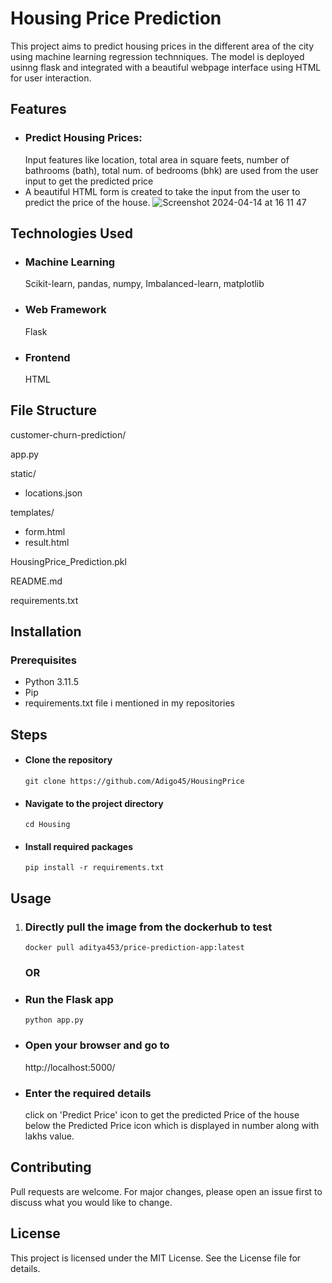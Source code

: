 # Housing Price Prediction

This project aims to predict housing prices in the different area of the city using machine learning regression technniques. The model is deployed usinng flask and integrated with 
a beautiful webpage interface using HTML for user interaction.



## Features


- ### Predict Housing Prices:
  Input features like location, total area in square feets, number of bathrooms (bath), total num. of bedrooms (bhk) are used from the user input to get the predicted price
- A beautiful HTML form is created to take the input from the user to predict the price of the house.
  ![Screenshot 2024-04-14 at 16 11 47](https://github.com/Adigo45/HousingPrice/assets/86388354/21212680-6fa0-412e-8714-0a28b3369915)

## Technologies Used


- ### Machine Learning
  Scikit-learn, pandas, numpy, Imbalanced-learn, matplotlib
- ### Web Framework
  Flask
- ### Frontend
  HTML



## File Structure
customer-churn-prediction/

app.py

static/

- locations.json

templates/

- form.html
- result.html

HousingPrice_Prediction.pkl

README.md

requirements.txt


## Installation
### Prerequisites
- Python 3.11.5
- Pip
- requirements.txt file i mentioned in my repositories



## Steps
- #### Clone the repository
  ```terminal
  git clone https://github.com/Adigo45/HousingPrice
  ```
- #### Navigate to the project directory
  ```terminal
  cd Housing
  ```
- #### Install required packages
  ```terminal
  pip install -r requirements.txt
  ```


## Usage

1. ### Directly pull the image from the dockerhub to test
   ```
   docker pull aditya453/price-prediction-app:latest
   ```
   ### OR
   
- ### Run the Flask app
  ```anaconda
  python app.py
  ```
- ### Open your browser and go to
  http://localhost:5000/
- ### Enter the required details
  click on 'Predict Price' icon to get the predicted Price of the house below the Predicted Price icon which is displayed in number along with lakhs value.



## Contributing 
Pull requests are welcome. For major changes, please open an issue first to discuss what you would like to change.



## License
This project is licensed under the MIT License. See the License file for details.
  
  
